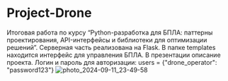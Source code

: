 # Project-Drone
Итоговая работа по курсу “Python-разработка для БПЛА: паттерны проектирования, API-интерфейсы и библиотеки для оптимизации решений”.
Серверная часть реализована на Flask.
В папке templates находится интерфейс для управления БПЛА.
В презентации описание проекта.
Логин и пароль для авторизации: users = {"drone_operator": "password123"}
![photo_2024-09-11_23-49-58](https://github.com/user-attachments/assets/19d8c733-c02f-49ae-bd84-705649ccac04)
